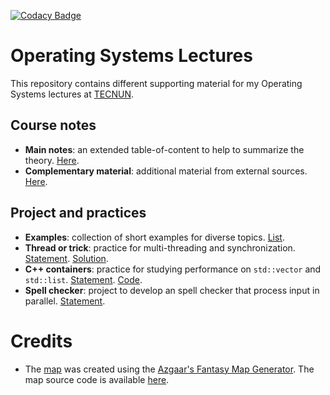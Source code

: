[![Codacy Badge](https://api.codacy.com/project/badge/Grade/319dcb85737f4a56b905e416d5e54940)](https://www.codacy.com/manual/cbuchart/operating_systems_lectures?utm_source=github.com&amp;utm_medium=referral&amp;utm_content=cbuchart/operating_systems_lectures&amp;utm_campaign=Badge_Grade)

# Operating Systems Lectures

This repository contains different supporting material for my Operating Systems lectures at [TECNUN](https://www.tecnun.es).

## Course notes

-   **Main notes**: an extended table-of-content to help to summarize the theory. [Here](notes/notes.md).
-   **Complementary material**: additional material from external sources. [Here](notes/complementary.md).

## Project and practices

-   **Examples**: collection of short examples for diverse topics. [List](src/examples).
-   **Thread or trick**: practice for multi-threading and synchronization. [Statement](src/ThreadOrTrick/README.md). [Solution](src/ThreadOrTrick/solution.cpp).
-   **C++ containers**: practice for studying performance on ```std::vector``` and ```std::list```. [Statement](src/CppContainers/README.md). [Code](src/CppContainers/cpp_basic_containers.cpp).
-   **Spell checker**: project to develop an spell checker that process input in parallel. [Statement](src/SpellChecker/README.md).

# Credits

-   The [map](images/map.jpg) was created using the [Azgaar's Fantasy Map Generator](https://azgaar.github.io/Fantasy-Map-Generator/). The map source code is available [here](images/os_topics.map).
